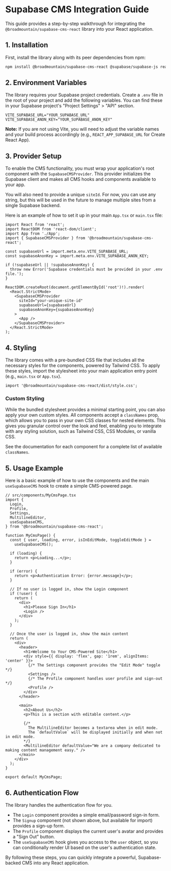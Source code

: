 # Supabase CMS Integration Guide

This guide provides a step-by-step walkthrough for integrating the `@broadmountain/supabase-cms-react` library into your React application.

## 1. Installation

First, install the library along with its peer dependencies from npm:

```bash
npm install @broadmountain/supabase-cms-react @supabase/supabase-js react react-dom
```

## 2. Environment Variables

The library requires your Supabase project credentials. Create a `.env` file in the root of your project and add the following variables. You can find these in your Supabase project's "Project Settings" > "API" section.

```
VITE_SUPABASE_URL="YOUR_SUPABASE_URL"
VITE_SUPABASE_ANON_KEY="YOUR_SUPABASE_ANON_KEY"
```

**Note:** If you are not using Vite, you will need to adjust the variable names and your build process accordingly (e.g., `REACT_APP_SUPABASE_URL` for Create React App).

## 3. Provider Setup

To enable the CMS functionality, you must wrap your application's root component with the `SupabaseCMSProvider`. This provider initializes the Supabase client and makes all CMS hooks and components available to your app.

You will also need to provide a unique `siteId`. For now, you can use any string, but this will be used in the future to manage multiple sites from a single Supabase backend.

Here is an example of how to set it up in your main `App.tsx` or `main.tsx` file:

```tsx
import React from 'react';
import ReactDOM from 'react-dom/client';
import App from './App';
import { SupabaseCMSProvider } from '@broadmountain/supabase-cms-react';

const supabaseUrl = import.meta.env.VITE_SUPABASE_URL;
const supabaseAnonKey = import.meta.env.VITE_SUPABASE_ANON_KEY;

if (!supabaseUrl || !supabaseAnonKey) {
  throw new Error('Supabase credentials must be provided in your .env file.');
}

ReactDOM.createRoot(document.getElementById('root')!).render(
  <React.StrictMode>
    <SupabaseCMSProvider
      siteId="your-unique-site-id"
      supabaseUrl={supabaseUrl}
      supabaseAnonKey={supabaseAnonKey}
    >
      <App />
    </SupabaseCMSProvider>
  </React.StrictMode>
);
```

## 4. Styling

The library comes with a pre-bundled CSS file that includes all the necessary styles for the components, powered by Tailwind CSS. To apply these styles, import the stylesheet into your main application entry point (e.g., `main.tsx` or `App.tsx`).

```tsx
import '@broadmountain/supabase-cms-react/dist/style.css';
```

### Custom Styling

While the bundled stylesheet provides a minimal starting point, you can also apply your own custom styles. All components accept a `classNames` prop, which allows you to pass in your own CSS classes for nested elements. This gives you granular control over the look and feel, enabling you to integrate with any styling solution, such as Tailwind CSS, CSS Modules, or vanilla CSS.

See the documentation for each component for a complete list of available `classNames`.

## 5. Usage Example

Here is a basic example of how to use the components and the main `useSupabaseCMS` hook to create a simple CMS-powered page.

```tsx
// src/components/MyCmsPage.tsx
import {
  Login,
  Profile,
  Settings,
  MultilineEditor,
  useSupabaseCMS,
} from '@broadmountain/supabase-cms-react';

function MyCmsPage() {
  const { user, loading, error, isInEditMode, toggleEditMode } =
    useSupabaseCMS();

  if (loading) {
    return <p>Loading...</p>;
  }

  if (error) {
    return <p>Authentication Error: {error.message}</p>;
  }

  // If no user is logged in, show the Login component
  if (!user) {
    return (
      <div>
        <h1>Please Sign In</h1>
        <Login />
      </div>
    );
  }

  // Once the user is logged in, show the main content
  return (
    <div>
      <header>
        <h1>Welcome to Your CMS-Powered Site</h1>
        <div style={{ display: 'flex', gap: '1rem', alignItems: 'center' }}>
          {/* The Settings component provides the "Edit Mode" toggle */}
          <Settings />
          {/* The Profile component handles user profile and sign-out */}
          <Profile />
        </div>
      </header>

      <main>
        <h2>About Us</h2>
        <p>This is a section with editable content.</p>

        {/* 
          The MultilineEditor becomes a textarea when in edit mode.
          The `defaultValue` will be displayed initially and when not in edit mode.
        */}
        <MultilineEditor defaultValue="We are a company dedicated to making content management easy." />
      </main>
    </div>
  );
}

export default MyCmsPage;
```

## 6. Authentication Flow

The library handles the authentication flow for you.

- The `Login` component provides a simple email/password sign-in form.
- The `Signup` component (not shown above, but available for import) provides a sign-up form.
- The `Profile` component displays the current user's avatar and provides a "Sign Out" button.
- The `useSupabaseCMS` hook gives you access to the `user` object, so you can conditionally render UI based on the user's authentication state.

By following these steps, you can quickly integrate a powerful, Supabase-backed CMS into any React application.
